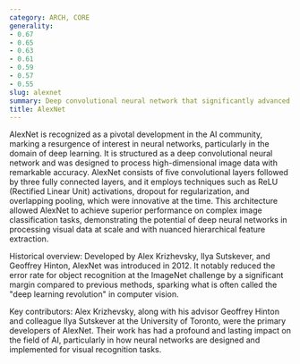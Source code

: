 ```yaml
---
category: ARCH, CORE
generality:
- 0.67
- 0.65
- 0.63
- 0.61
- 0.59
- 0.57
- 0.55
slug: alexnet
summary: Deep convolutional neural network that significantly advanced the field of computer vision by winning the ImageNet Large Scale Visual Recognition Challenge in 2012.
title: AlexNet
---
```


AlexNet is recognized as a pivotal development in the AI community, marking a resurgence of interest in neural networks, particularly in the domain of deep learning. It is structured as a deep convolutional neural network and was designed to process high-dimensional image data with remarkable accuracy. AlexNet consists of five convolutional layers followed by three fully connected layers, and it employs techniques such as ReLU (Rectified Linear Unit) activations, dropout for regularization, and overlapping pooling, which were innovative at the time. This architecture allowed AlexNet to achieve superior performance on complex image classification tasks, demonstrating the potential of deep neural networks in processing visual data at scale and with nuanced hierarchical feature extraction.

Historical overview: Developed by Alex Krizhevsky, Ilya Sutskever, and Geoffrey Hinton, AlexNet was introduced in 2012. It notably reduced the error rate for object recognition at the ImageNet challenge by a significant margin compared to previous methods, sparking what is often called the "deep learning revolution" in computer vision.

Key contributors: Alex Krizhevsky, along with his advisor Geoffrey Hinton and colleague Ilya Sutskever at the University of Toronto, were the primary developers of AlexNet. Their work has had a profound and lasting impact on the field of AI, particularly in how neural networks are designed and implemented for visual recognition tasks.